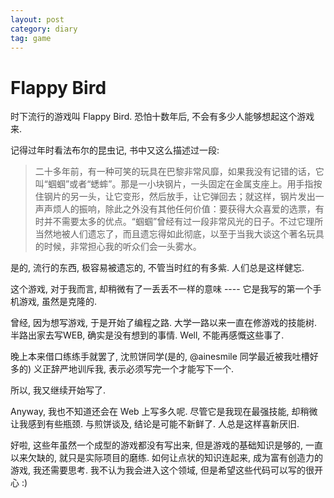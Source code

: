```yaml
---
layout: post
category: diary
tag: game
---
```


Flappy Bird
==========

时下流行的游戏叫 Flappy Bird.
恐怕十数年后, 不会有多少人能够想起这个游戏来.

记得过年时看法布尔的昆虫记, 书中又这么描述过一段:

> 二十多年前，有一种可笑的玩具在巴黎非常风靡，如果我没有记错的话，它叫“蝈蝈”或者“蟋蟀”。那是一小块钢片，一头固定在金属支座上。用手指按住钢片的另一头，让它变形，然后放手，让它弹回去；就这样，钢片发出一声声烦人的振响，除此之外没有其他任何价值：要获得大众喜爱的选票，有时并不需要太多的优点。“蝈蝈”曾经有过一段非常风光的日子。不过它理所当然地被人们遗忘了，而且遗忘得如此彻底，以至于当我大谈这个著名玩具的时候，非常担心我的听众们会一头雾水。

是的, 流行的东西, 极容易被遗忘的, 不管当时红的有多紫.
人们总是这样健忘.

这个游戏, 对于我而言, 却稍微有了一丢丢不一样的意味 ---- 它是我写的第一个手机游戏, 虽然是克隆的.

曾经, 因为想写游戏, 于是开始了编程之路.
大学一路以来一直在修游戏的技能树.
半路出家去写WEB, 确实是没有想到的事情.
Well, 不能再感慨这些事了.

晚上本来借口练练手就罢了, 沈煎饼同学(是的, @ainesmile 同学最近被我吐槽好多的) 义正辞严地训斥我, 表示必须写完一个才能写下一个.

所以, 我又继续开始写了.

Anyway, 我也不知道还会在 Web 上写多久呢. 尽管它是我现在最强技能, 却稍微让我感到有些瓶颈.
与煎饼谈及, 结论是可能不新鲜了.
人总是这样喜新厌旧.

好啦, 这些年虽然一个成型的游戏都没有写出来, 但是游戏的基础知识是够的, 一直以来欠缺的, 就只是实际项目的磨练. 如何让点状的知识连起来, 成为富有创造力的游戏, 我还需要思考.
我不认为我会进入这个领域, 但是希望这些代码可以写的很开心 :)
